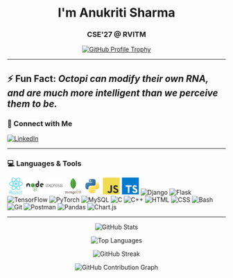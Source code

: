 <h1 align="center">I'm Anukriti Sharma</h1>
<h3 align="center">CSE'27 @ RVITM</h3>

<p align="center">
  <a href="https://github.com/ryo-ma/github-profile-trophy">
    <img src="https://github-profile-trophy.vercel.app/?username=anukriti2306&theme=darkhub&margin-w=10&margin-h=15" alt="GitHub Profile Trophy" />
  </a>
</p>

---
 ⚡ Fun Fact: *Octopi can modify their own RNA, and are much more intelligent than we perceive them to be.*
---

### 🤝 Connect with Me

<p align="left">
  <a href="https://linkedin.com/in/anukriti-sharma-4b88b32a7" target="_blank">
    <img src="https://cdn.jsdelivr.net/gh/devicons/devicon/icons/linkedin/linkedin-original.svg" alt="LinkedIn" height="30" width="30"/>
  </a>
</p>

---

### 💻 Languages & Tools

<p align="left">
  <img src="https://raw.githubusercontent.com/devicons/devicon/master/icons/react/react-original-wordmark.svg" width="40" alt="React"/>
  <img src="https://raw.githubusercontent.com/devicons/devicon/master/icons/nodejs/nodejs-original-wordmark.svg" width="40" alt="Node.js"/>
  <img src="https://raw.githubusercontent.com/devicons/devicon/master/icons/express/express-original-wordmark.svg" width="40" alt="Express"/>
  <img src="https://raw.githubusercontent.com/devicons/devicon/master/icons/mongodb/mongodb-original-wordmark.svg" width="40" alt="MongoDB"/>
  <img src="https://raw.githubusercontent.com/devicons/devicon/master/icons/python/python-original.svg" width="40" alt="Python"/>
  <img src="https://raw.githubusercontent.com/devicons/devicon/master/icons/javascript/javascript-original.svg" width="40" alt="JavaScript"/>
  <img src="https://raw.githubusercontent.com/devicons/devicon/master/icons/typescript/typescript-original.svg" width="40" alt="TypeScript"/>
  <img src="https://cdn.jsdelivr.net/gh/devicons/devicon/icons/django/django-plain.svg" width="40" alt="Django"/>
  <img src="https://cdn.jsdelivr.net/gh/devicons/devicon/icons/flask/flask-original.svg" width="40" alt="Flask"/>
  <img src="https://cdn.jsdelivr.net/gh/devicons/devicon/icons/tensorflow/tensorflow-original.svg" width="40" alt="TensorFlow"/>
  <img src="https://cdn.jsdelivr.net/gh/devicons/devicon/icons/pytorch/pytorch-original.svg" width="40" alt="PyTorch"/>
  <img src="https://cdn.jsdelivr.net/gh/devicons/devicon/icons/mysql/mysql-original-wordmark.svg" width="40" alt="MySQL"/>
  <img src="https://cdn.jsdelivr.net/gh/devicons/devicon/icons/c/c-original.svg" width="40" alt="C"/>
  <img src="https://cdn.jsdelivr.net/gh/devicons/devicon/icons/cplusplus/cplusplus-original.svg" width="40" alt="C++"/>
  <img src="https://cdn.jsdelivr.net/gh/devicons/devicon/icons/html5/html5-original-wordmark.svg" width="40" alt="HTML"/>
  <img src="https://cdn.jsdelivr.net/gh/devicons/devicon/icons/css3/css3-original-wordmark.svg" width="40" alt="CSS"/>
  <img src="https://cdn.jsdelivr.net/gh/devicons/devicon/icons/bash/bash-original.svg" width="40" alt="Bash"/>
  <img src="https://cdn.jsdelivr.net/gh/devicons/devicon/icons/git/git-original.svg" width="40" alt="Git"/>
  <img src="https://cdn.jsdelivr.net/gh/devicons/devicon/icons/postman/postman-original.svg" width="40" alt="Postman"/>
  <img src="https://cdn.jsdelivr.net/gh/devicons/devicon/icons/pandas/pandas-original.svg" width="40" alt="Pandas"/>
  <img src="https://cdn.jsdelivr.net/gh/devicons/devicon/icons/chartjs/chartjs-original.svg" width="40" alt="Chart.js"/>
</p>

---

<p align="center">
  <img src="https://github-readme-stats.vercel.app/api?username=anukriti2306&show_icons=true&theme=tokyonight" alt="GitHub Stats"/>
</p>

<p align="center">
  <img src="https://github-readme-stats.vercel.app/api/top-langs/?username=anukriti2306&layout=compact&theme=tokyonight" alt="Top Languages"/>
</p>

<p align="center">
  <img src="https://streak-stats.demolab.com/?user=anukriti2306&theme=tokyonight&hide_border=true&border_radius=10&cache_bust=1" alt="GitHub Streak"/>
</p>

<p align="center">
  <img src="https://github-readme-activity-graph.vercel.app/graph?username=anukriti2306&theme=github-compact&hide_border=true&area=true" alt="GitHub Contribution Graph"/>
</p>
